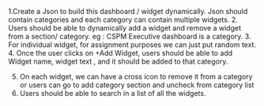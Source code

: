 1.Create a Json to build this dashboard / widget dynamically.
Json should contain categories and each category can contain
multiple widgets.
2. Users should be able to dynamically add a widget and remove a
widget from a section/ category. eg : CSPM Executive dashboard
is a category.
3. For individual widget, for assignment purposes we can just put
random text.
4. Once the user clicks on +Add Widget, users should be able to
add Widget name, widget text , and it should be added to that
category.

5. On each widget, we can have a cross icon to remove it from a
category or users can go to add category section and uncheck
from category list
6. Users should be able to search in a list of all the widgets. 

